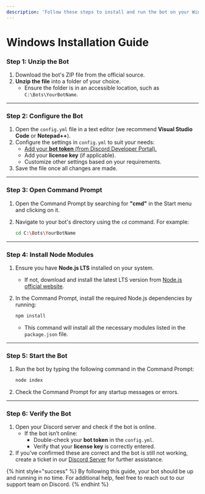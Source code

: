 ```yaml
---
description: 'Follow these steps to install and run the bot on your Windows system:'
---
```


# Windows Installation Guide

### **Step 1: Unzip the Bot**

1. Download the bot's ZIP file from the official source.
2. **Unzip the file** into a folder of your choice.
   * Ensure the folder is in an accessible location, such as `C:\Bots\YourBotName`.

***

### **Step 2: Configure the Bot**

1. Open the `config.yml` file in a text editor (we recommend **Visual Studio Code** or **Notepad++**).
2. Configure the settings in `config.yml` to suit your needs:
   * [Add your **bot token** (from Discord Developer Portal).](bot-application-setup.md)
   * Add your **license key** (if applicable).
   * Customize other settings based on your requirements.
3. Save the file once all changes are made.

***

### **Step 3: Open Command Prompt**

1. Open the Command Prompt by searching for **"cmd"** in the Start menu and clicking on it.
2.  Navigate to your bot's directory using the `cd` command. For example:

    ```bash
    cd C:\Bots\YourBotName
    ```

***

### **Step 4: Install Node Modules**

1. Ensure you have **Node.js LTS** installed on your system.
   * If not, download and install the latest LTS version from [Node.js official website](https://nodejs.org/).
2.  In the Command Prompt, install the required Node.js dependencies by running:

    ```bash
    npm install
    ```

    * This command will install all the necessary modules listed in the `package.json` file.

***

### **Step 5: Start the Bot**

1.  Run the bot by typing the following command in the Command Prompt:

    ```bash
    node index
    ```
2. Check the Command Prompt for any startup messages or errors.

***

### **Step 6: Verify the Bot**

1. Open your Discord server and check if the bot is online.
   * If the bot isn’t online:
     * Double-check your **bot token** in the `config.yml`.
     * Verify that your **license key** is correctly entered.
2. If you’ve confirmed these are correct and the bot is still not working, create a ticket in our [Discord Server](https://discord.gg/plexdev) for further assistance.

{% hint style="success" %}
By following this guide, your bot should be up and running in no time. For additional help, feel free to reach out to our support team on Discord.
{% endhint %}


